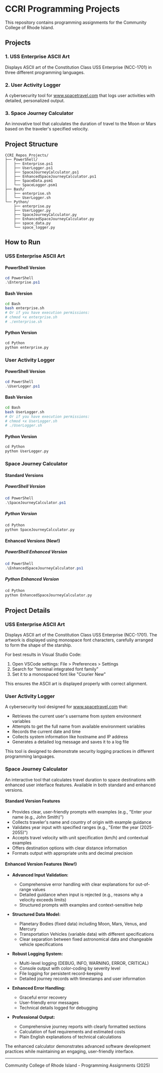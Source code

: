 # CCRI Programming Projects

This repository contains programming assignments for the Community College of Rhode Island.

## Projects

### 1. USS Enterprise ASCII Art
Displays ASCII art of the Constitution Class USS Enterprise (NCC-1701) in three different programming languages.

### 2. User Activity Logger
A cybersecurity tool for www.spacetravel.com that logs user activities with detailed, personalized output.

### 3. Space Journey Calculator
An innovative tool that calculates the duration of travel to the Moon or Mars based on the traveler's specified velocity.

## Project Structure

```
CCRI_Repos_Projects/
├── PowerShell/
│   ├── Enterprise.ps1
│   ├── UserLogger.ps1
│   ├── SpaceJourneyCalculator.ps1
│   ├── EnhancedSpaceJourneyCalculator.ps1
│   ├── SpaceData.psm1
│   └── SpaceLogger.psm1
├── Bash/
│   ├── enterprise.sh
│   └── UserLogger.sh
└── Python/
    ├── enterprise.py
    ├── UserLogger.py
    ├── SpaceJourneyCalculator.py
    ├── EnhancedSpaceJourneyCalculator.py
    ├── space_data.py
    └── space_logger.py
```

## How to Run

### USS Enterprise ASCII Art

#### PowerShell Version
```powershell
cd PowerShell
.\Enterprise.ps1
```

#### Bash Version
```bash
cd Bash
bash enterprise.sh
# Or if you have execution permissions:
# chmod +x enterprise.sh
# ./enterprise.sh
```

#### Python Version
```python
cd Python
python enterprise.py
```

### User Activity Logger

#### PowerShell Version
```powershell
cd PowerShell
.\UserLogger.ps1
```

#### Bash Version
```bash
cd Bash
bash UserLogger.sh
# Or if you have execution permissions:
# chmod +x UserLogger.sh
# ./UserLogger.sh
```

#### Python Version
```python
cd Python
python UserLogger.py
```

### Space Journey Calculator

#### Standard Versions

##### PowerShell Version
```powershell
cd PowerShell
.\SpaceJourneyCalculator.ps1
```

##### Python Version
```python
cd Python
python SpaceJourneyCalculator.py
```

#### Enhanced Versions (New!)

##### PowerShell Enhanced Version
```powershell
cd PowerShell
.\EnhancedSpaceJourneyCalculator.ps1
```

##### Python Enhanced Version
```python
cd Python
python EnhancedSpaceJourneyCalculator.py
```

## Project Details

### USS Enterprise ASCII Art
Displays ASCII art of the Constitution Class USS Enterprise (NCC-1701). The artwork is displayed using monospace font characters, carefully arranged to form the shape of the starship.

For best results in Visual Studio Code:
1. Open VSCode settings: File > Preferences > Settings
2. Search for "terminal integrated font family"
3. Set it to a monospaced font like "Courier New"

This ensures the ASCII art is displayed properly with correct alignment.

### User Activity Logger
A cybersecurity tool designed for www.spacetravel.com that:

- Retrieves the current user's username from system environment variables
- Attempts to get the full name from available environment variables
- Records the current date and time
- Collects system information like hostname and IP address
- Generates a detailed log message and saves it to a log file

This tool is designed to demonstrate security logging practices in different programming languages.

### Space Journey Calculator
An interactive tool that calculates travel duration to space destinations with enhanced user interface features. Available in both standard and enhanced versions.

#### Standard Version Features
- Provides clear, user-friendly prompts with examples (e.g., "Enter your name (e.g., John Smith)")
- Collects traveler's name and country of origin with example guidance
- Validates year input with specified ranges (e.g., "Enter the year (2025-2055)")
- Accepts travel velocity with unit specification (km/h) and contextual examples
- Offers destination options with clear distance information
- Formats output with appropriate units and decimal precision

#### Enhanced Version Features (New!)
- **Advanced Input Validation:**
  - Comprehensive error handling with clear explanations for out-of-range values
  - Detailed guidance when input is rejected (e.g., reasons why a velocity exceeds limits)
  - Structured prompts with examples and context-sensitive help

- **Structured Data Model:**
  - Planetary Bodies (fixed data) including Moon, Mars, Venus, and Mercury
  - Transportation Vehicles (variable data) with different specifications
  - Clear separation between fixed astronomical data and changeable vehicle specifications

- **Robust Logging System:**
  - Multi-level logging (DEBUG, INFO, WARNING, ERROR, CRITICAL)
  - Console output with color-coding by severity level
  - File logging for persistent record-keeping
  - Detailed journey records with timestamps and user information

- **Enhanced Error Handling:**
  - Graceful error recovery
  - User-friendly error messages
  - Technical details logged for debugging

- **Professional Output:**
  - Comprehensive journey reports with clearly formatted sections
  - Calculation of fuel requirements and estimated costs
  - Plain English explanations of technical calculations

The enhanced calculator demonstrates advanced software development practices while maintaining an engaging, user-friendly interface.

---

Community College of Rhode Island - Programming Assignments (2025)
